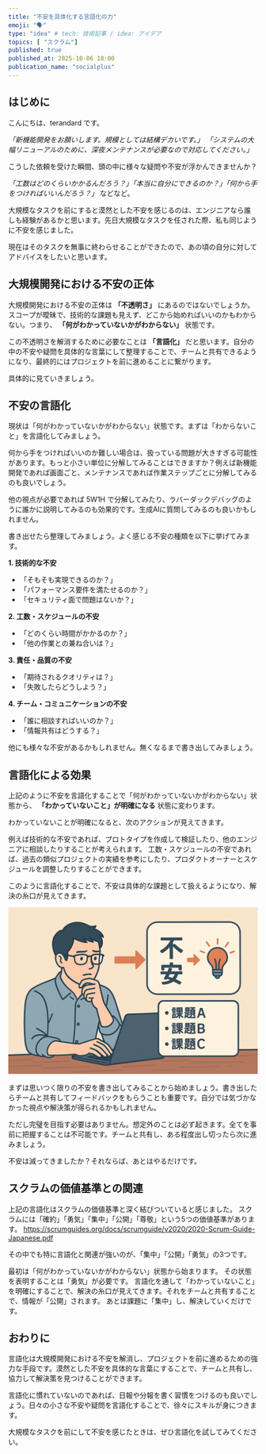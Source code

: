 ```yaml
---
title: "不安を具体化する言語化の力"
emoji: "🗣️"
type: "idea" # tech: 技術記事 / idea: アイデア
topics: [ "スクラム"]
published: true
published_at: 2025-10-06 18:00
publication_name: "socialplus"
---
```


## はじめに

こんにちは、terandard です。

*「新機能開発をお願いします。規模としては結構デカいです。」*
*「システムの大幅リニューアルのために、深夜メンテナンスが必要なので対応してください。」*

こうした依頼を受けた瞬間、頭の中に様々な疑問や不安が浮かんできませんか？

*「工数はどのくらいかかるんだろう？」「本当に自分にできるのか？」「何から手をつければいいんだろう？」* などなど。

大規模なタスクを前にすると漠然とした不安を感じるのは、エンジニアなら誰しも経験があるかと思います。先日大規模なタスクを任された際、私も同じように不安を感じました。

現在はそのタスクを無事に終わらせることができたので、あの頃の自分に対してアドバイスをしたいと思います。

## 大規模開発における不安の正体

大規模開発における不安の正体は **「不透明さ」** にあるのではないでしょうか。スコープが曖昧で、技術的な課題も見えず、どこから始めればいいのかもわからない。つまり、 **「何がわかっていないかがわからない」** 状態です。

この不透明さを解消するために必要なことは **「言語化」** だと思います。自分の中の不安や疑問を具体的な言葉にして整理することで、チームと共有できるようになり、最終的にはプロジェクトを前に進めることに繋がります。

具体的に見ていきましょう。

## 不安の言語化
現状は「何がわかっていないかがわからない」状態です。まずは「わからないこと」を言語化してみましょう。

何から手をつければいいのか難しい場合は、扱っている問題が大きすぎる可能性があります。もっと小さい単位に分解してみることはできますか？例えば新機能開発であれば画面ごと、メンテナンスであれば作業ステップごとに分解してみるのも良いでしょう。

他の視点が必要であれば 5W1H で分解してみたり、ラバーダックデバッグのように誰かに説明してみるのも効果的です。生成AIに質問してみるのも良いかもしれません。

書き出せたら整理してみましょう。よく感じる不安の種類を以下に挙げてみます。

**1. 技術的な不安**
- 「そもそも実現できるのか？」
- 「パフォーマンス要件を満たせるのか？」
- 「セキュリティ面で問題はないか？」

**2. 工数・スケジュールの不安**
- 「どのくらい時間がかかるのか？」
- 「他の作業との兼ね合いは？」

**3. 責任・品質の不安**
- 「期待されるクオリティは？」
- 「失敗したらどうしよう？」

**4. チーム・コミュニケーションの不安**
- 「誰に相談すればいいのか？」
- 「情報共有はどうする？」

他にも様々な不安があるかもしれません。無くなるまで書き出してみましょう。

## 言語化による効果

上記のように不安を言語化することで「何がわかっていないかがわからない」状態から、 **「わかっていないこと」が明確になる** 状態に変わります。

わかっていないことが明確になると、次のアクションが見えてきます。

例えば技術的な不安であれば、プロトタイプを作成して検証したり、他のエンジニアに相談したりすることが考えられます。
工数・スケジュールの不安であれば、過去の類似プロジェクトの実績を参考にしたり、プロダクトオーナーとスケジュールを調整したりすることができます。

このように言語化することで、不安は具体的な課題として扱えるようになり、解決の糸口が見えてきます。

![](/images/2541ee930e7d68/image.png)

まずは思いつく限りの不安を書き出してみることから始めましょう。書き出したらチームと共有してフィードバックをもらうことも重要です。自分では気づかなかった視点や解決策が得られるかもしれません。

ただし完璧を目指す必要はありません。想定外のことは必ず起きます。全てを事前に把握することは不可能です。チームと共有し、ある程度出し切ったら次に進みましょう。

不安は減ってきましたか？それならば、あとはやるだけです。

## スクラムの価値基準との関連

上記の言語化はスクラムの価値基準と深く結びついていると感じました。
スクラムには「確約」「勇気」「集中」「公開」「尊敬」という5つの価値基準があります。
https://scrumguides.org/docs/scrumguide/v2020/2020-Scrum-Guide-Japanese.pdf

その中でも特に言語化と関連が強いのが、「集中」「公開」「勇気」の3つです。

最初は「何がわかっていないかがわからない」状態から始まります。
その状態を表明することは「勇気」が必要です。
言語化を通して「わかっていないこと」を明確にすることで、解決の糸口が見えてきます。それをチームと共有することで、情報が「公開」されます。
あとは課題に「集中」し、解決していくだけです。

## おわりに

言語化は大規模開発における不安を解消し、プロジェクトを前に進めるための強力な手段です。漠然とした不安を具体的な言葉にすることで、チームと共有し、協力して解決策を見つけることができます。

言語化に慣れていないのであれば、日報や分報を書く習慣をつけるのも良いでしょう。日々の小さな不安や疑問を言語化することで、徐々にスキルが身につきます。

大規模なタスクを前にして不安を感じたときは、ぜひ言語化を試してみてください。
